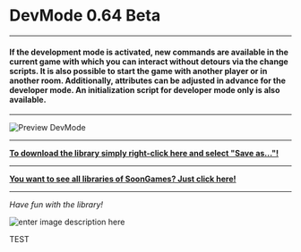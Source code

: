 # DevMode 0.64 Beta
---
#### If the development mode is activated, new commands are available in the current game with which you can interact without detours via the change scripts. It is also possible to start the game with another player or in another room. Additionally, attributes can be adjusted in advance for the developer mode. An initialization script for developer mode only is also available.
---

![Preview DevMode](https://raw.githubusercontent.com/SoonGames/quest_libraries/master/DevMode/readme/DevMode.gif)

---
**[To download the library simply right-click here and select "Save as..."!](https://github.com/SoonGames/quest_libraries/raw/master/DevMode/DevMode.aslx)**

---
**[You want to see all libraries of SoonGames? Just click here!](https://github.com/SoonGames/quest_libraries)**

---

*Have fun with the library!*

![enter image description here](https://raw.githubusercontent.com/SoonGames/quest_libraries/master/soongames.png)

TEST